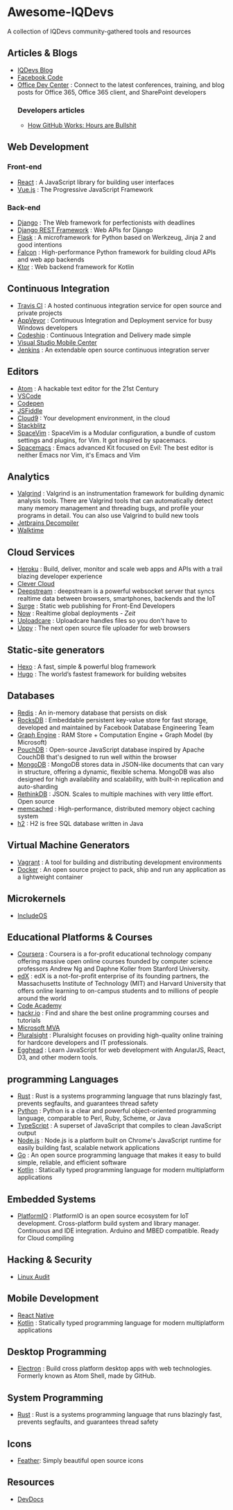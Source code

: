 # Awesome-IQDevs
A collection of IQDevs community-gathered tools and resources

## Articles & Blogs
* [IQDevs Blog](https://iqdevs.github.io)
* [Facebook Code](https://code.facebook.com/)
* [Office Dev Center](https://dev.office.com/) : Connect to the latest conferences, training, and blog posts for Office 365, Office 365 client, and SharePoint developers
  ### Developers articles
  * [How GitHub Works: Hours are Bullshit](https://zachholman.com/posts/how-github-works-hours/)

## Web Development
### Front-end
  * [React](https://facebook.github.io/react/) : A JavaScript library for building user interfaces
  * [Vue.js](https://vuejs.org) : The Progressive JavaScript Framework
### Back-end
  * [Django](https://www.djangoproject.com/) : The Web framework for perfectionists with deadlines
  * [Django REST Framework](www.django-rest-framework.org/) : Web APIs for Django
  * [Flask](flask.pocoo.org/) : A microframework for Python based on Werkzeug, Jinja 2 and good intentions
  * [Falcon](https://falconframework.org/) : High-performance Python framework for building cloud APIs and web app backends
  * [Ktor](http://ktor.io) : Web backend framework for Kotlin

## Continuous Integration
* [Travis CI](https://travis-ci.org) : A hosted continuous integration service for open source and private projects
* [AppVeyor](https://www.appveyor.com/) : Continuous Integration and Deployment service for busy Windows developers
* [Codeship](http://codeship.com/) : Continuous Integration and Delivery made simple
* [Visual Studio Mobile Center](https://mobile.azure.com)
* [Jenkins](https://jenkins.io) : An extendable open source continuous integration server

## Editors
* [Atom](atom.io) : A hackable text editor for the 21st Century
* [VSCode](https://code.visualstudio.com/)
* [Codepen](https://codepen.io)
* [JSFiddle](jsfiddle.net)
* [Cloud9](https://c9.io) : Your development environment, in the cloud
* [Stackblitz](https://stackblitz.com/)
* [SpaceVim](http://spacevim.org/) : SpaceVim is a Modular configuration, a bundle of custom settings and plugins, for Vim. It got inspired by spacemacs.
* [Spacemacs](http://spacevim.org/) : Emacs advanced Kit focused on Evil: The best editor is neither Emacs nor Vim, it's Emacs and Vim

## Analytics
* [Valgrind](http://valgrind.org) : Valgrind is an instrumentation framework for building dynamic analysis tools. There are Valgrind tools that can automatically detect many memory management and threading bugs, and profile your programs in detail. You can also use Valgrind to build new tools
* [Jetbrains Decompiler](jetbrains.com/decompiler/)
* [Walktime](https://wakatime.com)

## Cloud Services
* [Heroku](https://heroku.com) : Build, deliver, monitor and scale web apps and APIs with a trail blazing developer experience
* [Clever Cloud](https://www.clever-cloud.com/)
* [Deepstream](https://deepstreamhub.com/open-source/) : deepstream is a powerful websocket server that syncs realtime data between browsers, smartphones, backends and the IoT
* [Surge](https://surge.sh/) : Static web publishing for Front-End Developers
* [Now](https://now.sh) : Realtime global deployments - _Zeit_
* [Uploadcare](https://uploadcare.com) : Uploadcare handles files so you don't have to
* [Uppy](https://uppy.io/) : The next open source file uploader for web browsers

## Static-site generators
* [Hexo](https://hexo.io) : A fast, simple & powerful blog framework
* [Hugo](http://gohugo.io) : The world’s fastest framework for building websites

## Databases
* [Redis](https://redis.io/) : An in-memory database that persists on disk
* [RocksDB](rocksdb.org/) : Embeddable persistent key-value store for fast storage, developed and maintained by Facebook Database Engineering Team
* [Graph Engine](https://www.graphengine.io/) : RAM Store + Computation Engine + Graph Model (by Microsoft)
* [PouchDB](https://pouchdb.com/) : Open-source JavaScript database inspired by Apache CouchDB that's designed to run well within the browser
* [MongoDB](https://www.mongodb.com/) : MongoDB stores data in JSON-like documents that can vary in structure, offering a dynamic, flexible schema. MongoDB was also designed for high availability and scalability, with built-in replication and auto-sharding
* [RethinkDB](https://www.rethinkdb.com/) : JSON. Scales to multiple machines with very little effort. Open source
* [memcached](https://memcached.org/) : High-performance, distributed memory object caching system
* [h2](http://www.h2database.com) : H2 is free SQL database written in Java

## Virtual Machine Generators
* [Vagrant](https://www.vagrantup.com) : A tool for building and distributing development environments
* [Docker](https://www.docker.com/) : An open source project to pack, ship and run any application as a lightweight container

## Microkernels
* [IncludeOS](www.includeos.org/)

## Educational Platforms & Courses
* [Coursera](https://www.coursera.org) : Coursera is a for-profit educational technology company offering massive open online courses founded by computer science professors Andrew Ng and Daphne Koller from Stanford University.
* [edX](https://www.edx.org) : edX is a not-for-profit enterprise of its founding partners, the Massachusetts Institute of Technology (MIT) and Harvard University that offers online learning to on-campus students and to millions of people around the world
* [Code Academy](https://www.codecademy.com)
* [hackr.io](https://hackr.io) : Find and share the best online programming courses and tutorials
* [Microsoft MVA](https://mva.microsoft.com)
* [Pluralsight](https://pluralsight.com) : Pluralsight focuses on providing high-quality online training for hardcore developers and IT professionals.
* [Egghead](https://egghead.io) : Learn JavaScript for web development with AngularJS, React, D3, and other modern tools.

## programming Languages
* [Rust](https://www.rust-lang.org/en-US/) : Rust is a systems programming language that runs blazingly fast, prevents segfaults, and guarantees thread safety
* [Python](https://www.python.org) : Python is a clear and powerful object-oriented programming language, comparable to Perl, Ruby, Scheme, or Java
* [TypeScript](http://www.typescriptlang.org) : A superset of JavaScript that compiles to clean JavaScript output
* [Node.js](https://nodejs.org) : Node.js is a platform built on Chrome's JavaScript runtime for easily building fast, scalable network applications
* [Go](https://golang.org) : An open source programming language that makes it easy to build simple, reliable, and efficient software
* [Kotlin](https://kotlinlang.org) : Statically typed programming language for modern multiplatform applications

## Embedded Systems
* [PlatformIO](http://platformio.org/) : PlatformIO is an open source ecosystem for IoT development. Cross-platform build system and library manager. Continuous and IDE integration. Arduino and MBED compatible. Ready for Cloud compiling

## Hacking & Security
* [Linux Audit](https://linux-audit.com/)

## Mobile Development
* [React Native](https://facebook.github.io/react-native/)
* [Kotlin](https://kotlinlang.org) : Statically typed programming language for modern multiplatform applications

## Desktop Programming
* [Electron](https://electron.atom.io) : Build cross platform desktop apps with web technologies. Formerly known as Atom Shell, made by GitHub.

## System Programming
* [Rust](https://www.rust-lang.org/en-US/) : Rust is a systems programming language that runs blazingly fast, prevents segfaults, and guarantees thread safety

## Icons
* [Feather](https://github.com/colebemis/feather): Simply beautiful open source icons

## Resources
* [DevDocs](http://devdocs.io/)
